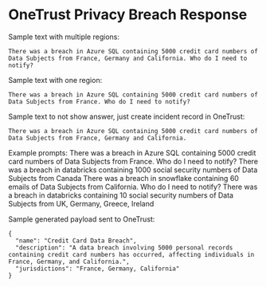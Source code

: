 # OneTrust Privacy Breach Response

Sample text with multiple regions:
```
There was a breach in Azure SQL containing 5000 credit card numbers of Data Subjects from France, Germany and California. Who do I need to notify?
```

Sample text with one region:
```
There was a breach in Azure SQL containing 5000 credit card numbers of Data Subjects from France. Who do I need to notify?
```

Sample text to not show answer, just create incident record in OneTrust:
``` 
There was a breach in Azure SQL containing 5000 credit card numbers of Data Subjects from France, Germany and California.
```

Example prompts:
There was a breach in Azure SQL containing 5000 credit card numbers of Data Subjects from France. Who do I need to notify?
There was a breach in databricks containing 1000 social security numbers of Data Subjects from Canada
There was a breach in snowflake containing 60 emails of Data Subjects from California. Who do I need to notify?
There was a breach in databricks containing 10 social security numbers of Data Subjects from UK, Germany, Greece, Ireland

Sample generated payload sent to OneTrust:
```
{
  "name": "Credit Card Data Breach",
  "description": "A data breach involving 5000 personal records containing credit card numbers has occurred, affecting individuals in France, Germany, and California.",
  "jurisdictions": "France, Germany, California"
}
```
